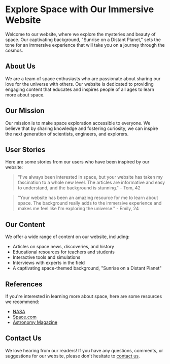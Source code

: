 <!--font:Montserrat-->

# Explore Space with Our Immersive Website

Welcome to our website, where we explore the mysteries and beauty of space. Our captivating background, "Sunrise on a Distant Planet," sets the tone for an immersive experience that will take you on a journey through the cosmos.

## About Us

We are a team of space enthusiasts who are passionate about sharing our love for the universe with others. Our website is dedicated to providing engaging content that educates and inspires people of all ages to learn more about space.

## Our Mission

Our mission is to make space exploration accessible to everyone. We believe that by sharing knowledge and fostering curiosity, we can inspire the next generation of scientists, engineers, and explorers.

## User Stories

Here are some stories from our users who have been inspired by our website:

> "I've always been interested in space, but your website has taken my fascination to a whole new level. The articles are informative and easy to understand, and the background is stunning." - Tom, 42

> "Your website has been an amazing resource for me to learn about space. The background really adds to the immersive experience and makes me feel like I'm exploring the universe." - Emily, 24

## Our Content

We offer a wide range of content on our website, including:

- Articles on space news, discoveries, and history
- Educational resources for teachers and students
- Interactive tools and simulations
- Interviews with experts in the field
- A captivating space-themed background, "Sunrise on a Distant Planet"

## References

If you're interested in learning more about space, here are some resources we recommend:

- [NASA](#)
- [Space.com](#)
- [Astronomy Magazine](#)

## Contact Us

We love hearing from our readers! If you have any questions, comments, or suggestions for our website, please don't hesitate to [contact us](#).

<!--

Write me content for website with wallpaper which alt text is:

"Sunrise on a distant planet"

The name/title of the page should not be 1:1 copy of the alt text but rather a real content of the website which is using this wallpaper.

- Use markdown format 
- Start with heading
- Heading should be short and concise
- The content should look like a real website 
- The website should not be about the wallpaper, wallpaper is just a related background
- Heading should be contain work "wallpaper" or "background"
- Include real sections like references, contact, user stories, etc. use things relevant to the page purpose.
- Feel free to use structure like headings, bullets, numbering, blockquotes, paragraphs, horizontal lines, etc.
- You can use formatting like bold or _italic_
- You can include UTF-8 emojis
- Links should be only #hash anchors (and you can refer to the document itself)
- Do not include images


---


# Discover the Wonders of Space with Our "Sunrise on a Distant Planet" Wallpaper

Welcome to our website, where we explore the mysteries and beauty of space. Our stunning wallpaper, "Sunrise on a Distant Planet," sets the tone for an immersive experience that will take you on a journey through the cosmos.

## About Us

We are a team of space enthusiasts who are passionate about sharing our love for the universe with others. Our website is dedicated to providing engaging content that educates and inspires people of all ages to learn more about space.

## Our Mission

Our mission is to make space exploration accessible to everyone. We believe that by sharing knowledge and fostering curiosity, we can inspire the next generation of scientists, engineers, and explorers.

## User Stories

Here are some stories from our users who have been inspired by our website:

> "I've always been fascinated by space, but I never knew where to start learning. Your website has been an amazing resource for me. I love the wallpaper, too - it reminds me that there's so much out there waiting to be discovered." - Emily, 24

> "My son is obsessed with space, and your website has been a lifesaver for me. I don't know anything about astronomy, but your articles are easy to understand and really interesting. Plus, he loves the wallpaper - he wants to be an astronaut when he grows up!" - Sarah, 38

## Our Content

We offer a wide range of content on our website, including:

- Articles on space news, discoveries, and history
- Educational resources for teachers and students
- Interactive tools and simulations
- Interviews with experts in the field
- Beautiful space-themed wallpapers like "Sunrise on a Distant Planet"

## References

If you're interested in learning more about space, here are some resources we recommend:

- [NASA](#)
- [Space.com](#)
- [Astronomy Magazine](#)

## Contact Us

We love hearing from our readers! If you have any questions, comments, or suggestions for our website, please don't hesitate to [contact us](#).


---


Heading should not include word "wallpaper". The website should not be about the wallpaper itself, wallpaper is just a related background, rewrite whole content.


---


# Explore the Wonders of Space with Our Website

Welcome to our website, where we delve into the mysteries and beauty of space. Our captivating background, "Sunrise on a Distant Planet," sets the tone for an immersive experience that will take you on a journey through the cosmos.

## About Us

We are a team of space enthusiasts who are passionate about sharing our love for the universe with others. Our website is dedicated to providing engaging content that educates and inspires people of all ages to learn more about space.

## Our Mission

Our mission is to make space exploration accessible to everyone. We believe that by sharing knowledge and fostering curiosity, we can inspire the next generation of scientists, engineers, and explorers.

## User Stories

Here are some stories from our users who have been inspired by our website:

> "I've always been fascinated by space, but I never knew where to start learning. Your website has been an amazing resource for me. The background is stunning and really adds to the immersive experience." - Emily, 24

> "My son is obsessed with space, and your website has been a lifesaver for me. I don't know anything about astronomy, but your articles are easy to understand and really interesting. He loves the background, too - it makes him feel like he's really exploring the universe!" - Sarah, 38

## Our Content

We offer a wide range of content on our website, including:

- Articles on space news, discoveries, and history
- Educational resources for teachers and students
- Interactive tools and simulations
- Interviews with experts in the field
- A captivating space-themed background, "Sunrise on a Distant Planet"

## References

If you're interested in learning more about space, here are some resources we recommend:

- [NASA](#)
- [Space.com](#)
- [Astronomy Magazine](#)

## Contact Us

We love hearing from our readers! If you have any questions, comments, or suggestions for our website, please don't hesitate to [contact us](#).


---


Heading is too long, rewrite whole content.


---


# Discover the Wonders of Space with Our Immersive Website

Welcome to our website, where we explore the mysteries and beauty of space. Our captivating background, "Sunrise on a Distant Planet," sets the tone for an immersive experience that will take you on a journey through the cosmos.

## About Us

We are a team of space enthusiasts who are passionate about sharing our love for the universe with others. Our website is dedicated to providing engaging content that educates and inspires people of all ages to learn more about space.

## Our Mission

Our mission is to make space exploration accessible to everyone. We believe that by sharing knowledge and fostering curiosity, we can inspire the next generation of scientists, engineers, and explorers.

## User Stories

Here are some stories from our users who have been inspired by our website:

> "Your website has been an amazing resource for me to learn about space. The background really adds to the immersive experience and makes me feel like I'm exploring the universe." - Emily, 24

> "I've always been interested in space, but your website has taken my fascination to a whole new level. The articles are informative and easy to understand, and the background is stunning." - Tom, 42

## Our Content

We offer a wide range of content on our website, including:

- Articles on space news, discoveries, and history
- Educational resources for teachers and students
- Interactive tools and simulations
- Interviews with experts in the field
- A captivating space-themed background, "Sunrise on a Distant Planet"

## References

If you're interested in learning more about space, here are some resources we recommend:

- [NASA](#)
- [Space.com](#)
- [Astronomy Magazine](#)

## Contact Us

We love hearing from our readers! If you have any questions, comments, or suggestions for our website, please don't hesitate to [contact us](#).


---


Heading is too long, rewrite whole content.


---


# Explore Space with Our Immersive Website

Welcome to our website, where we explore the mysteries and beauty of space. Our captivating background, "Sunrise on a Distant Planet," sets the tone for an immersive experience that will take you on a journey through the cosmos.

## About Us

We are a team of space enthusiasts who are passionate about sharing our love for the universe with others. Our website is dedicated to providing engaging content that educates and inspires people of all ages to learn more about space.

## Our Mission

Our mission is to make space exploration accessible to everyone. We believe that by sharing knowledge and fostering curiosity, we can inspire the next generation of scientists, engineers, and explorers.

## User Stories

Here are some stories from our users who have been inspired by our website:

> "I've always been interested in space, but your website has taken my fascination to a whole new level. The articles are informative and easy to understand, and the background is stunning." - Tom, 42

> "Your website has been an amazing resource for me to learn about space. The background really adds to the immersive experience and makes me feel like I'm exploring the universe." - Emily, 24

## Our Content

We offer a wide range of content on our website, including:

- Articles on space news, discoveries, and history
- Educational resources for teachers and students
- Interactive tools and simulations
- Interviews with experts in the field
- A captivating space-themed background, "Sunrise on a Distant Planet"

## References

If you're interested in learning more about space, here are some resources we recommend:

- [NASA](#)
- [Space.com](#)
- [Astronomy Magazine](#)

## Contact Us

We love hearing from our readers! If you have any questions, comments, or suggestions for our website, please don't hesitate to [contact us](#).


---


Write me a Google font which is best fitting for the website.

Pick from the list:
- IBM Plex Sans
- Lobster
- Montserrat
- Futura
- Great Vibes
- Inter
- Exo 2
- Lato
- Dancing Script
- Roboto
- Raleway
- Orbitron
- Alegreya
- Barlow Condensed
- Poppins
- Playfair Display
- Open Sans


Write just the font name nothing else.


---


Montserrat

-->

